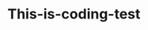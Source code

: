 # This-is-coding-test
     
  
   
 
  
    
      
     
          
             
            
    
               
           
        
       
    
   
  
